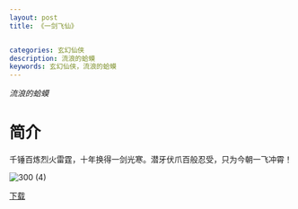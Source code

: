 ```yaml
---
layout: post
title: 《一剑飞仙》


categories: 玄幻仙侠
description: 流浪的蛤蟆
keywords: 玄幻仙侠，流浪的蛤蟆
---
```


*流浪的蛤蟆*

# 简介

千锤百炼烈火雷霆，十年换得一剑光寒。潜牙伏爪百般忍受，只为今朝一飞冲霄！

![300 (4)](http://tva1.sinaimg.cn/large/008dGP0Fgy1gu2scj3ucqj304605kmx7.jpg)

[下载](https://link.jscdn.cn/1drv/aHR0cHM6Ly8xZHJ2Lm1zL3QvcyFBaGU2R2dNWmVFb2poU1N4QXJlQWNMODVLd082.txt)

